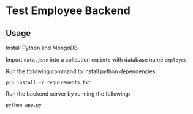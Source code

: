# Test Employee Backend

## Usage 

Install Python and MongoDB.

Import `data.json` into a collection `empinfo` with database name `employee`

Run the following command to install python dependencies:

```
pip install -r requirements.txt
```

Run the backend server by running the following:

```
python app.py
```